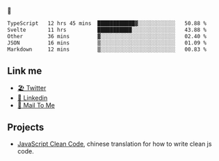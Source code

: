 🤔


<!--START_SECTION:waka-->

```txt
TypeScript   12 hrs 45 mins  ████████████▓░░░░░░░░░░░░   50.88 %
Svelte       11 hrs          ███████████░░░░░░░░░░░░░░   43.88 %
Other        36 mins         ▓░░░░░░░░░░░░░░░░░░░░░░░░   02.40 %
JSON         16 mins         ▒░░░░░░░░░░░░░░░░░░░░░░░░   01.09 %
Markdown     12 mins         ▒░░░░░░░░░░░░░░░░░░░░░░░░   00.83 %
```

<!--END_SECTION:waka-->

## Link me

- [🏖️ Twitter](https://twitter.com/yuetong3yu)
- [🧳 Linkedin](https://www.linkedin.com/in/yuetong3yu)
- [📧 Mail To Me](mailto:yuetong3yu@gmail.com)


## Projects 

- [JavaScript Clean Code](https://js-clean-code-cn.vercel.app/), chinese translation for how to write clean js code.

